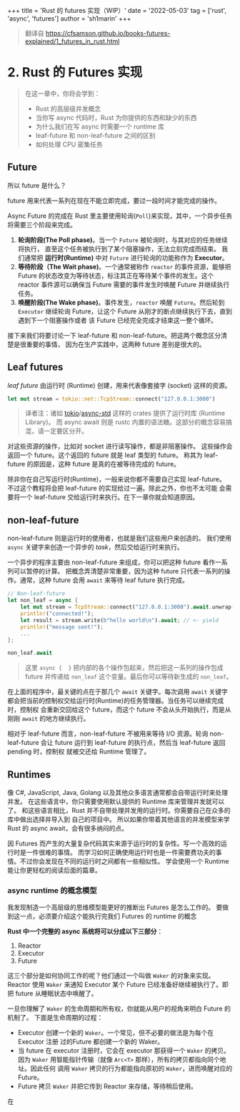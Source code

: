 +++
title = 'Rust 的 futures 实现（WIP）'
date = '2022-05-03'
tag = ['rust', 'async', 'futures']
author = 'sh1marin'
+++

> 翻译自 <https://cfsamson.github.io/books-futures-explained/1_futures_in_rust.html>

# 2. Rust 的 Futures 实现

> 在这一章中，你将会学到：
>
> - Rust 的高层级并发概念
> - 当你写 async 代码时，Rust 为你提供的东西和缺少的东西
> - 为什么我们在写 async 时需要一个 runtime 库
> - leaf-future 和 non-leaf-future 之间的区别
> - 如何处理 CPU 密集任务

## Future

所以 future 是什么？

future 用来代表一系列在现在不能立即完成，要过一段时间才能完成的操作。

Async Future 的完成在 Rust 里主要使用轮询(`Poll`)来实现，其中，一个异步任务将需要三个阶段来完成。

1. **轮询阶段(The Poll phase)**。当一个 `Future` 被轮询时，与其对应的任务继续将执行，
直至这个任务被执行到了某个阻塞操作，无法立刻完成而结束。
我们通常把 **运行时(Runtime)** 中对 `Future` 进行轮询的功能称作为 **Executor**。
2. **等待阶段（The Wait phase)**。一个通常被称作 `reactor` 的事件资源，能够把 Future
的状态改变为等待状态，标注其正在等待某个事件的发生。这个 reactor 事件源可以确保当
Future 需要的事件发生时唤醒 Future 并继续执行任务。
3. **唤醒阶段(The Wake phase)**。事件发生，`reactor` 唤醒 `Future`。然后轮到 `Executor`
继续轮询 Future，让这个 Future 从刚才的断点继续执行下去，直到遇到下一个阻塞操作或者
该 Future 已经完全完成才结束这一整个循环。

接下来我们将要讨论一下 leaf-future 和 non-leaf-future。把这两个概念区分清楚是很重要的事情，
因为在生产实践中，这两种 future 差别是很大的。

## Leaf futures

*leaf future* 由运行时 (Runtime) 创建，用来代表像套接字 (socket) 这样的资源。

```rust
let mut stream = tokio::net::TcpStream::connect("127.0.0.1:3000")
```

> 译者注：诸如 [tokio](https://tokio.rs)/[async-std](https://async.rs/) 这样的
> crates 提供了运行时库 (Runtime Library)。
> 而 async await 则是 rustc 内置的语法糖。这部分的概念容易搞混，请一定要区分开。

对这些资源的操作，比如对 socket 进行读写操作，都是非阻塞操作。
这些操作会返回一个 future。这个返回的 future 就是 leaf 类型的 future。
称其为 leaf-future 的原因是，这种 future 是真的在被等待完成的 future。

除非你在自己写运行时(Runtime)，一般来说你都不需要自己实现 leaf-future。
不过这个教程将会把 leaf-future 的实现给过一遍。除此之外，你也不太可能
会需要将一个 leaf-future 交给运行时来执行。在下一章你就会知道原因。

## non-leaf-future

non-leaf-future 则是运行时的使用者，也就是我们这些用户来创造的。
我们使用 `async` 关键字来创造一个异步的 *task*，然后交给运行时来执行。

一个异步的程序主要由 non-leaf-future 来组成，你可以把这种 future 看作一系列可以暂停的计算。
把概念弄清楚非常重要，因为这种 future 只代表一系列的操作。通常，这种 future
会用 `await` 来等待 leaf future 执行完成。

```rust
// Non-leaf-future
let non_leaf = async {
    let mut stream = TcpStream::connect("127.0.0.1:3000").await.unwrap();// <- yield
    println!("connected!");
    let result = stream.write(b"hello world\n").await; // <- yield
    println!("message sent!");
    ...
};

non_leaf.await
```

> 这里 `async {  }` 把内部的各个操作包起来，然后把这一系列的操作包成 future
> 并传递给 `non_leaf` 这个变量。最后你可以等待新生成的 `non_leaf`。

在上面的程序中，最关键的点在于那几个 `await` 关键字。每次调用 `await` 关键字
都会把当前的控制权交给运行时(Runtime)的任务管理器。当任务可以继续完成时，控制权
会重新交回给这个 future，而这个 future 不会从头开始执行，而是从刚刚 `await` 的地方继续执行。

相对于 leaf-future 而言，non-leaf-future 不被用来等待 I/O 资源。轮询 non-leaf-future
会让 future 运行到 leaf-future 的执行点，然后当 leaf-future 返回 pending 时，控制权
就被交还给 Runtime 管理了。

## Runtimes

像 C#, JavaScript, Java, Golang 以及其他众多语言通常都会自带运行时来处理并发。
在这些语言中，你只需要使用默认提供的 Runtime 库来管理并发就可以了。
和这些语言相比，Rust 并不自带处理并发用的运行时。你需要自己在众多的库中做出选择并导入到
自己的项目中。
所以如果你带着其他语言的并发模型来学 Rust 的 async await，会有很多纳闷的点。

因 Futures 而产生的大量复杂代码其实来源于运行时的复杂性。写一个高效的运行时是一件很难的事情。
而学习如何正确使用运行时也是一件需要费功夫的事情。不过你会发现在不同的运行时之间都有一些相似性。
学会使用一个 Runtime 能让你更轻松的阅读后面的篇章。

### async runtime 的概念模型

我发现制造一个高层级的思维模型能更好的推断出 Futures 是怎么工作的。
要做到这一点，必须要介绍这个能执行完我们 Futures 的 runtime 的概念

**Rust 中一个完整的 async 系统将可以分成以下三部分**：

1. Reactor
2. Executor
3. Future

这三个部分是如何协同工作的呢？他们通过一个叫做 `Waker` 的对象来实现。
Reactor 使用 `Waker` 来通知 Executor 某个 Future 已经准备好继续被执行了。即把
future 从睡眠状态中唤醒了。

一旦你理解了 `Waker` 的生命周期和所有权，你就能从用户的视角来明白 Future 的机制了。
下面是生命周期的过程：

- Executor 创建一个新的 `Waker`。一个常见，但不必要的做法是为每个在 Executor 注册
过的Future 都创建一个新的 Waker。
- 当 future 在 executor 注册时，它会在 executor 那获得一个 `Waker` 的拷贝。因为
`Waker` 用智能指针传输（就像 `Arc<T>` 那样），所有的拷贝都指向同个地址。因此任何
调用 `Waker` 拷贝的行为都能指向原初的 `Waker`，进而唤醒对应的 Future。
- Future 拷贝 `Waker` 并把它传到 Reactor 来存储，等待稍后使用。

在
